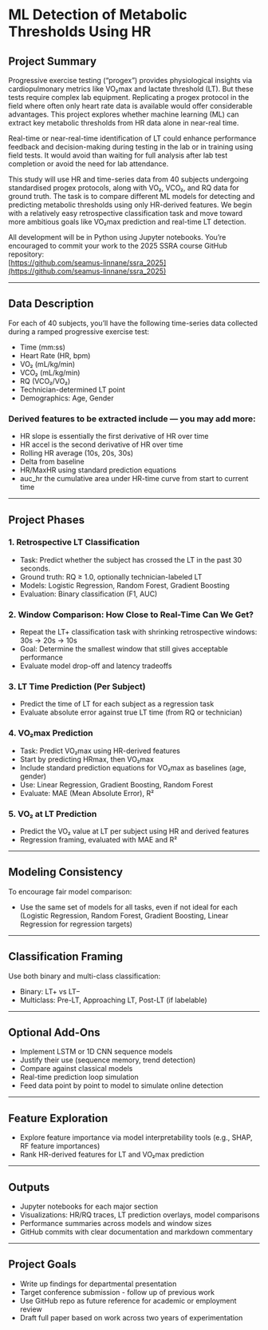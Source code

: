 
# ML Detection of Metabolic Thresholds Using HR

## Project Summary

Progressive exercise testing (“progex”) provides physiological insights via cardiopulmonary metrics like VO₂max and lactate threshold (LT). But these tests require complex lab equipment. Replicating a progex protocol in the field where often only heart rate data is available would offer considerable advantages. This project explores whether machine learning (ML) can extract key metabolic thresholds from HR data alone in near-real time.

Real-time or near-real-time identification of LT could enhance performance feedback and decision-making during testing in the lab or in training using field tests. It would avoid than waiting for full analysis after lab test completion or avoid the need for lab attendance.

This study will use HR and time-series data from 40 subjects undergoing standardised progex protocols, along with VO₂, VCO₂, and RQ data for ground truth. The task is to compare different ML models for detecting and predicting metabolic thresholds using only HR-derived features. We begin with a relatively easy retrospective classification task and move toward more ambitious goals like VO₂max prediction and real-time LT detection.

All development will be in Python using Jupyter notebooks. You’re encouraged to commit your work to the 2025 SSRA course GitHub repository:  
[https://github.com/seamus-linnane/ssra_2025](https://github.com/seamus-linnane/ssra_2025)

---

## Data Description

For each of 40 subjects, you’ll have the following time-series data collected during a ramped progressive exercise test:
- Time (mm:ss)  
- Heart Rate (HR, bpm)  
- VO₂ (mL/kg/min)  
- VCO₂ (mL/kg/min)  
- RQ (VCO₂/VO₂)  
- Technician-determined LT point  
- Demographics: Age, Gender  

### Derived features to be extracted include — you may add more:
- HR slope is essentially the first derivative of HR over time  
- HR accel is the second derivative of HR over time  
- Rolling HR average (10s, 20s, 30s)  
- Delta from baseline  
- HR/MaxHR using standard prediction equations  
- auc_hr the cumulative area under HR-time curve from start to current time  

---

## Project Phases

### 1. Retrospective LT Classification
- Task: Predict whether the subject has crossed the LT in the past 30 seconds.
- Ground truth: RQ ≥ 1.0, optionally technician-labeled LT
- Models: Logistic Regression, Random Forest, Gradient Boosting
- Evaluation: Binary classification (F1, AUC)

### 2. Window Comparison: How Close to Real-Time Can We Get?
- Repeat the LT+ classification task with shrinking retrospective windows: 30s → 20s → 10s
- Goal: Determine the smallest window that still gives acceptable performance
- Evaluate model drop-off and latency tradeoffs

### 3. LT Time Prediction (Per Subject)
- Predict the time of LT for each subject as a regression task
- Evaluate absolute error against true LT time (from RQ or technician)

### 4. VO₂max Prediction
- Task: Predict VO₂max using HR-derived features
- Start by predicting HRmax, then VO₂max
- Include standard prediction equations for VO₂max as baselines (age, gender)
- Use: Linear Regression, Gradient Boosting, Random Forest
- Evaluate: MAE (Mean Absolute Error), R²

### 5. VO₂ at LT Prediction
- Predict the VO₂ value at LT per subject using HR and derived features
- Regression framing, evaluated with MAE and R²

---

## Modeling Consistency

To encourage fair model comparison:
- Use the same set of models for all tasks, even if not ideal for each (Logistic Regression, Random Forest, Gradient Boosting, Linear Regression for regression targets)

---

## Classification Framing

Use both binary and multi-class classification:
- Binary: LT+ vs LT−
- Multiclass: Pre-LT, Approaching LT, Post-LT (if labelable)

---

## Optional Add-Ons

- Implement LSTM or 1D CNN sequence models  
- Justify their use (sequence memory, trend detection)  
- Compare against classical models  
- Real-time prediction loop simulation  
- Feed data point by point to model to simulate online detection  

---

## Feature Exploration

- Explore feature importance via model interpretability tools (e.g., SHAP, RF feature importances)  
- Rank HR-derived features for LT and VO₂max prediction  

---

## Outputs

- Jupyter notebooks for each major section  
- Visualizations: HR/RQ traces, LT prediction overlays, model comparisons  
- Performance summaries across models and window sizes  
- GitHub commits with clear documentation and markdown commentary  

---

## Project Goals

- Write up findings for departmental presentation  
- Target conference submission - follow up of previous work  
- Use GitHub repo as future reference for academic or employment review  
- Draft full paper based on work across two years of experimentation  

